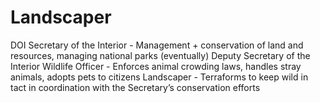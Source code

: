 # Landscaper 
DOI
Secretary of the Interior - Management + conservation of land and resources, managing national parks (eventually)
Deputy Secretary of the Interior
Wildlife Officer - Enforces animal crowding laws, handles stray animals, adopts pets to citizens
Landscaper - Terraforms to keep wild in tact in coordination with the Secretary’s conservation efforts